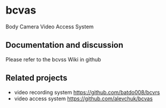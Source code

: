 bcvas
=====

Body Camera Video Access System


Documentation and discussion
-----------------------------

Please refer to the bcvss Wiki in github

Related projects
----------------
* video recording system https://github.com/batdo008/bcvrs
* video access system https://github.com/alevchuk/bcvas
